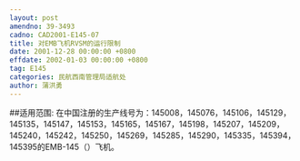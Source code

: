 ```yaml
---
layout: post
amendno: 39-3493
cadno: CAD2001-E145-07
title: 对EMB飞机RVSM的运行限制
date: 2001-12-28 00:00:00 +0800
effdate: 2002-01-03 00:00:00 +0800
tag: E145
categories: 民航西南管理局适航处
author: 蒲洪勇
---
```


##适用范围:
在中国注册的生产线号为：145008，145076，145106，145129，145135，145147，145153，145165，145167，145198，145207，145209，145240，145242，145250，145269，145285，145290，145335，145394，145395的EMB-145（）飞机。

